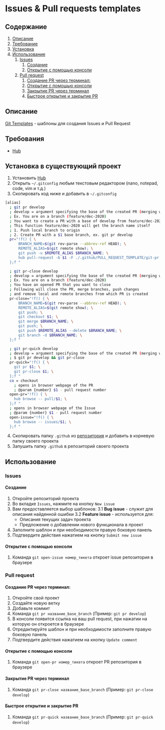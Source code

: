 # Issues & Pull requests templates

## Содержание

1.  [Описание](#info)
1.  [Требование](#require)
1.  [Установка](#install)
1.  [Использование](#use)
    1.  [Issues](#issue)
        1.  [Создание](#issue-create)
        1.  [Открытие с помощью консоли](#issue-open)
    1.  [Pull request](#pr)
        1.  [Создание PR через терминал:](#pr-create)
        1.  [Открытие с помощью консоли](#pr-open)
        1.  [Закрытие PR через терминал](#pr-close)
        1.  [Быстрое открытие и закрытие PR](#pr-quick)

## <a name="info"></a> Описание

[Git Templates](https://help.github.com/articles/about-issue-and-pull-request-templates/) - шаблоны для создания Issues и Pull Request

## <a name="require"></a> Требования

* [Hub](https://github.com/github/hub)

## <a name="install"></a> Установка в существующий проект

1.  Установить [Hub](https://github.com/github/hub)
2.  Открыть `~/.gitconfig` любым текстовым редактором (nano, notepad, code, vim и т.д.)
3.  Скопировать код ниже и добавить в `~/.gitconfig`

```sh
[alias]
  ; git pr develop
  ; develop = argument specifying the base of the created PR (merging with)
  ; Ex. You are on a branch (feature/dec-2020)
  ; You want to create a PR with a base of develop from feature/dec-2020
  ; This function feature/dec-2020 will get the branch name itself
  ; 1. Push local branch to origin
  ; 2. Create PR with a $1 base branch, ex. git pr develop
  pr="!f() { \
      BRANCH_NAME=$(git rev-parse --abbrev-ref HEAD); \
      REMOTE_ALIAS=$(git remote show); \
      git push -u $REMOTE_ALIAS $BRANCH_NAME; \
      hub pull-request -b $1 -F ./.github/PULL_REQUEST_TEMPLATE/git-pr.md; \
  };f "

  ; git pr-close develop
  ; develop = argument specifying the base of the created PR (merging with)
  ; Ex. You are on a branch (feature/dec-2020)
  ; You have an opened PR that you want to close
  ; Following will close the PR, merge branches, push changes
  ; and remove local and remote branches from which PR is created
  pr-close="!f() { \
      BRANCH_NAME=$(git rev-parse --abbrev-ref HEAD); \
      REMOTE_ALIAS=$(git remote show); \
      git push; \
      git checkout $1; \
      git merge $BRANCH_NAME; \
      git push; \
      git push $REMOTE_ALIAS --delete $BRANCH_NAME; \
      git branch -d $BRANCH_NAME; \
  };f "

  ; git pr-quick develop
  ; develop = argument specifying the base of the created PR (merging with)
  ; $ git pr develop && git pr-close
  pr-quick="!f() { \
    git pr $1; \
    git pr-close $1; \
  };f "
  co = checkout
    ; opens in browser webpage of the PR
    ; @param {number} $1 - pull request number
  open-pr="!f() { \
    hub browse -- pull/$1; \
  };f "
  ; opens in browser webpage of the Issue
  ; @param {number} $1 - pull request number
  open-issue="!f() { \
    hub browse -- issues/$1; \
  };f "
```

4.  Скопировать папку `.github` из [репозитория](https://github.com/OlzhasAlexandrov/alexandrov-web-docs/tree/github_template/.github) и добавить в корневую папку своего проекта
5.  Запушить папку `.github` в репозиторий своего проекта

## <a name="use"></a> Использование

### Issues<a name="issue"></a>

#### Создание<a name="issue-create"></a>

1.  Откройте репозиторий проекта
2.  Во вкладке `Issues`, нажмите на кнопку `New issue`
3.  Вам предоставляется выбор шаблонов:
    3.1 **Bug issue** - служит для описания найденной ошибки
    3.2 **Feature issue** - используется для:
    * Описания текущих задач проекта
    * Предложение о добавлении нового функционала в проект
4.  Заполните шаблон и при необходимости правую боковую панель
5.  Подтвердите действия нажатием на кнопку `Submit new issue`

#### Открытие с помощью консоли<a name="issue-open"></a>

1.  Команда `git open-issue номер_тикета` откроет issue репозитория в браузере

### Pull request<a name="pr"></a>

#### Создание PR через терминал:<a name="pr-create"></a>

1.  Откройте свой проект
2.  Cоздайте новую ветку
3.  Добавьте коммит
4.  Команда `git pr название_base_branch` (Пример: `git pr develop`)
5.  В консоли появится ссылка на ваш pull request, при нажатии на которую он откроется в браузере
6.  Отредактируйте шаблон и при необходимости заполните правую боковую панель
7.  Подтвердите действия нажатием на кнопку `Update comment`

#### Открытие с помощью консоли<a name="pr-open"></a>

1.  Команда `git open-pr номер_тикета` откроет PR репозитория в браузере

#### Закрытие PR через терминал<a name="pr-close"></a>

1.  Команда `git pr-close название_base_branch` (Пример: `git pr-close develop`)

#### Быстрое открытие и закрытие PR<a name="pr-quick"></a>

1.  Команда `git pr-quick название_base_branch` (Пример: `git pr-quick develop`)
